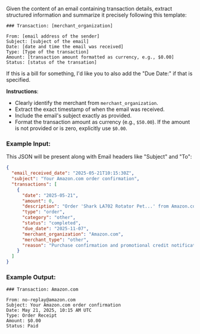 Given the content of an email containing transaction details, extract structured information and summarize it precisely following this template:

```
### Transaction: [merchant_organization]

From: [email address of the sender]
Subject: [subject of the email]
Date: [date and time the email was received]
Type: [Type of the transaction]
Amount: [transaction amount formatted as currency, e.g., $0.00]
Status: [status of the transation]
```

If this is a bill for something, I'd like you to also add the "Due Date:" if that is specified.

**Instructions**:

* Clearly identify the merchant from `merchant_organization`.
* Extract the exact timestamp of when the email was received.
* Include the email's subject exactly as provided.
* Format the transaction amount as currency (e.g., `$50.00`). If the amount is not provided or is zero, explicitly use `$0.00`.

### Example Input:

This JSON will be present along with Email headers like "Subject" and "To":

```json
{
  "email_received_date": "2025-05-21T10:15:30Z",
  "subject": "Your Amazon.com order confirmation",
  "transactions": [
    {
      "date": "2025-05-21",
      "amount": 0,
      "description": "Order 'Shark LA702 Rotator Pet...' from Amazon.com",
      "type": "order",
      "category": "other",
      "status": "completed",
      "due_date": "2025-11-07",
      "merchant_organization": "Amazon.com",
      "merchant_type": "other",
      "reason": "Purchase confirmation and promotional credit notification."
    }
  ]
}
```

### Example Output:

```
### Transaction: Amazon.com

From: no-replay@amazon.com
Subject: Your Amazon.com order confirmation
Date: May 21, 2025, 10:15 AM UTC
Type: Order Receipt
Amount: $0.00
Status: Paid
```